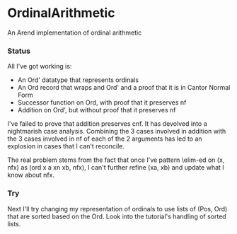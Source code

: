 # OrdinalArithmetic

An Arend implementation of ordinal arithmetic


### Status

All I've got working is:

- An Ord' datatype that represents ordinals
- An Ord record that wraps and Ord' and a proof that it is in Cantor Normal Form
- Successor function on Ord, with proof that it preserves nf
- Addition on Ord', but without proof that it preserves nf

I've failed to prove that addition preserves cnf. It has devolved into a nightmarish case analysis. Combining the 3 cases involved in addition with the 3 cases involved in nf of each of the 2 arguments has led to an explosion in cases that I can't reconcile.

The real problem stems from the fact that once I've pattern \elim-ed on (x, nfx) as (ord x a xn xb, nfx), I can't further refine (xa, xb) and update what I know about nfx.

### Try

Next I'll try changing my representation of ordinals to use lists of (Pos, Ord) that are sorted based on the Ord. Look into the tutorial's handling of sorted lists.






